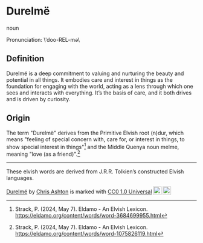 # Durelmë
noun  

Pronunciation: \ˈdoo-REL-mә\  

## Definition

Durelmë is a deep commitment to valuing and nurturing the beauty and potential in all things. It embodies care and interest in things as the foundation for engaging with the world, acting as a lens through which one sees and interacts with everything. It’s the basis of care, and it both drives and is driven by curiosity.  

## Origin

The term "Durelmë" derives from the Primitive Elvish root (n)dur, which means "feeling of special concern with, care for, or interest in things, to show special interest in things"[^1] and the Middle Quenya noun melme, meaning "love (as a friend)".[^2]

---
  
These elvish words are derived from J.R.R. Tolkien’s constructed Elvish languages.

<p xmlns:cc="http://creativecommons.org/ns#" xmlns:dct="http://purl.org/dc/terms/"><a property="dct:title" rel="cc:attributionURL" href="https://github.com/ChrisAshton/Durelme">Durelmë</a> by <a rel="cc:attributionURL dct:creator" property="cc:attributionName" href="https://github.com/ChrisAshton">Chris Ashton</a> is marked with <a href="https://creativecommons.org/publicdomain/zero/1.0/?ref=chooser-v1" target="_blank" rel="license noopener noreferrer" style="display:inline-block;">CC0 1.0 Universal<img style="height:22px!important;margin-left:3px;vertical-align:text-bottom;" src="https://mirrors.creativecommons.org/presskit/icons/cc.svg?ref=chooser-v1" alt=""><img style="height:22px!important;margin-left:3px;vertical-align:text-bottom;" src="https://mirrors.creativecommons.org/presskit/icons/zero.svg?ref=chooser-v1" alt=""></a></p>

[^1]: Strack, P. (2024, May 7). Eldamo - An Elvish Lexicon. https://eldamo.org/content/words/word-3684699955.html
[^2]: Strack, P. (2024, May 7). Eldamo - An Elvish Lexicon. https://eldamo.org/content/words/word-1075826119.html
